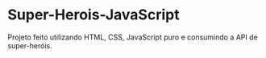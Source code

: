# Super-Herois-JavaScript
Projeto feito utilizando HTML, CSS, JavaScript puro e consumindo a API de super-heróis.
